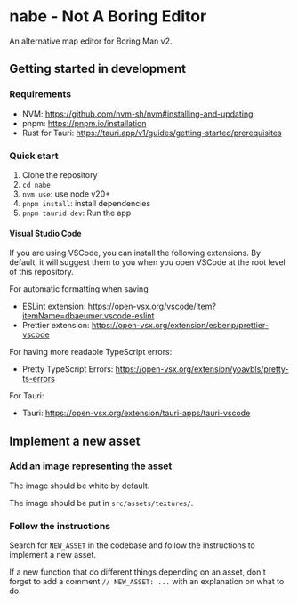 # nabe - Not A Boring Editor

An alternative map editor for Boring Man v2.

## Getting started in development

### Requirements

- NVM: https://github.com/nvm-sh/nvm#installing-and-updating
- pnpm: https://pnpm.io/installation
- Rust for Tauri: https://tauri.app/v1/guides/getting-started/prerequisites

### Quick start

1. Clone the repository
2. `cd nabe`
3. `nvm use`: use node v20+
4. `pnpm install`: install dependencies
5. `pnpm taurid dev`: Run the app

#### Visual Studio Code

If you are using VSCode, you can install the following extensions.
By default, it will suggest them to you when you open VSCode at the root level of this repository.

For automatic formatting when saving

- ESLint extension: https://open-vsx.org/vscode/item?itemName=dbaeumer.vscode-eslint
- Prettier extension: https://open-vsx.org/extension/esbenp/prettier-vscode

For having more readable TypeScript errors:

- Pretty TypeScript Errors: https://open-vsx.org/extension/yoavbls/pretty-ts-errors

For Tauri:

- Tauri: https://open-vsx.org/extension/tauri-apps/tauri-vscode

## Implement a new asset

### Add an image representing the asset

The image should be white by default.

The image should be put in `src/assets/textures/`.

### Follow the instructions

Search for `NEW_ASSET` in the codebase and follow the instructions to implement a new asset.

If a new function that do different things depending on an asset, don't forget to add a comment `// NEW_ASSET: ...` with an explanation on what to do.
